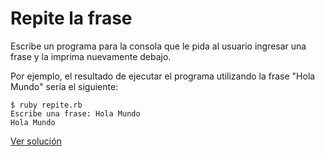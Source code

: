 # Repite la frase

Escribe un programa para la consola que le pida al usuario ingresar una frase y la imprima nuevamente debajo.

Por ejemplo, el resultado de ejecutar el programa utilizando la frase "Hola Mundo" sería el siguiente:

```
$ ruby repite.rb
Escribe una frase: Hola Mundo
Hola Mundo
```

[Ver solución](solutions/repite.rb)
